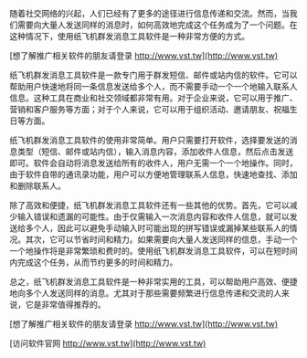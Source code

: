 随着社交网络的兴起，人们已经有了更多的途径进行信息传递和交流。然而，当我们需要向大量人发送同样的消息时，如何高效地完成这个任务成为了一个问题。在这种情况下，使用纸飞机群发消息工具软件是一种非常方便的方式。

[想了解推广相关软件的朋友请登录 http://www.vst.tw](http://www.vst.tw)

纸飞机群发消息工具软件是一款专门用于群发短信、邮件或站内信的软件。它可以帮助用户快速地将同一条信息发送给多个人，而不需要手动一个一个地输入联系人信息。这种工具在商业和社交领域都非常有用。对于企业来说，它可以用于推广、营销和客户服务等方面；对于个人来说，它可以用于组织活动、邀请朋友、祝福生日等方面。

纸飞机群发消息工具软件的使用非常简单。用户只需要打开软件，选择要发送的消息类型（短信、邮件或站内信），输入消息内容，添加收件人信息，然后点击发送即可。软件会自动将消息发送给所有的收件人，用户无需一个一个地操作。同时，由于软件自带的通讯录功能，用户可以方便地管理联系人信息，快速地查找、添加和删除联系人。

除了高效和便捷，纸飞机群发消息工具软件还有一些其他的优势。首先，它可以减少输入错误和遗漏的可能性。由于仅需输入一次消息内容和收件人信息，就可以发送给多个人，因此可以避免手动输入时可能出现的拼写错误或漏掉某些联系人的情况。其次，它可以节省时间和精力。如果需要向大量人发送同样的信息，手动一个一个地操作将是非常繁琐和费时的。使用纸飞机群发消息工具软件，可以在短时间内完成这个任务，从而节约更多的时间和精力。

总之，纸飞机群发消息工具软件是一种非常实用的工具，可以帮助用户高效、便捷地向多个人发送同样的消息。尤其对于那些需要频繁进行信息传递和交流的人来说，它是非常值得推荐的。

[想了解推广相关软件的朋友请登录 http://www.vst.tw](http://www.vst.tw)


[访问软件官网 http://www.vst.tw](http://www.vst.tw)
